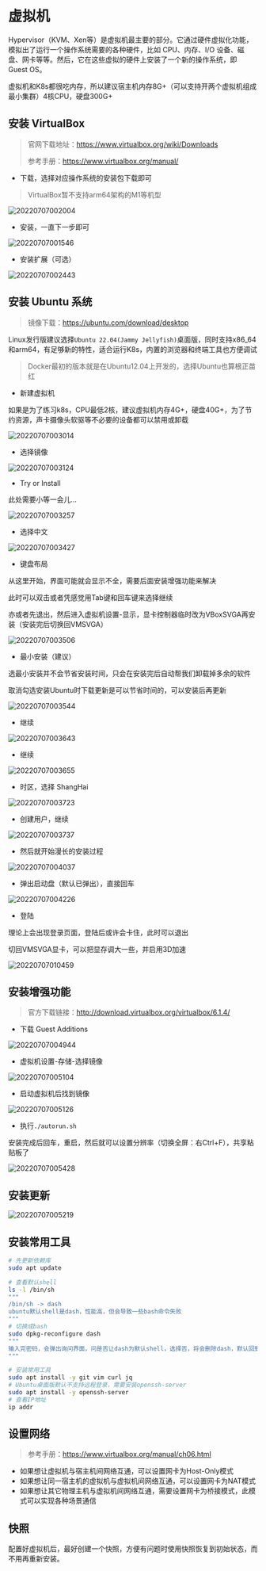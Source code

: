 # 虚拟机

Hypervisor（KVM、Xen等）是虚拟机最主要的部分。它通过硬件虚拟化功能，模拟出了运行一个操作系统需要的各种硬件，比如 CPU、内存、I/O 设备、磁盘、网卡等等。然后，它在这些虚拟的硬件上安装了一个新的操作系统，即 Guest OS。

虚拟机和K8s都很吃内存，所以建议宿主机内存8G+（可以支持开两个虚拟机组成最小集群）4核CPU，硬盘300G+

## 安装 VirtualBox

> 官网下载地址：<https://www.virtualbox.org/wiki/Downloads>
>
> 参考手册：<https://www.virtualbox.org/manual/>

- 下载，选择对应操作系统的安装包下载即可

> VirtualBox暂不支持arm64架构的M1等机型

![20220707002004](http://image.zuoright.com/20220707002004.png)

- 安装，一直下一步即可

![20220707001546](http://image.zuoright.com/20220707001546.png)

- 安装扩展（可选）

![20220707002443](http://image.zuoright.com/20220707002443.png)

## 安装 Ubuntu 系统

> 镜像下载：<https://ubuntu.com/download/desktop>

Linux发行版建议选择`Ubuntu 22.04(Jammy Jellyfish)`桌面版，同时支持x86_64和arm64，有足够新的特性，适合运行K8s，内置的浏览器和终端工具也方便调试

> Docker最初的版本就是在Ubuntu12.04上开发的，选择Ubuntu也算根正苗红

- 新建虚拟机

如果是为了练习k8s，CPU最低2核，建议虚拟机内存4G+，硬盘40G+，为了节约资源，声卡摄像头软驱等不必要的设备都可以禁用或卸载

![20220707003014](http://image.zuoright.com/20220707003014.png)

- 选择镜像

![20220707003124](http://image.zuoright.com/20220707003124.png)

- Try or Install

此处需要小等一会儿...

![20220707003257](http://image.zuoright.com/20220707003257.png)

- 选择中文

![20220707003427](http://image.zuoright.com/20220707003427.png)

- 键盘布局

从这里开始，界面可能就会显示不全，需要后面安装增强功能来解决

此时可以双击或者凭感觉用Tab键和回车键来选择继续

亦或者先退出，然后进入虚拟机设置-显示，显卡控制器临时改为VBoxSVGA再安装（安装完后切换回VMSVGA）

![20220707003506](http://image.zuoright.com/20220707003506.png)

- 最小安装（建议）

选最小安装并不会节省安装时间，只会在安装完后自动帮我们卸载掉多余的软件

取消勾选安装Ubuntu时下载更新是可以节省时间的，可以安装后再更新

![20220707003544](http://image.zuoright.com/20220707003544.png)

- 继续

![20220707003643](http://image.zuoright.com/20220707003643.png)

- 继续

![20220707003655](http://image.zuoright.com/20220707003655.png)

- 时区，选择 ShangHai

![20220707003723](http://image.zuoright.com/20220707003723.png)

- 创建用户，继续

![20220707003737](http://image.zuoright.com/20220707003737.png)

- 然后就开始漫长的安装过程

![20220707004037](http://image.zuoright.com/20220707004037.png)

- 弹出启动盘（默认已弹出），直接回车

![20220707004226](http://image.zuoright.com/20220707004226.png)

- 登陆

理论上会出现登录页面，登陆后或许会卡住，此时可以退出

切回VMSVGA显卡，可以把显存调大一些，并启用3D加速

![20220707010459](http://image.zuoright.com/20220707010459.png)

## 安装增强功能

> 官方下载链接：<http://download.virtualbox.org/virtualbox/6.1.4/>

- 下载 Guest Additions

![20220707004944](http://image.zuoright.com/20220707004944.png)

- 虚拟机设置-存储-选择镜像

![20220707005104](http://image.zuoright.com/20220707005104.png)

- 启动虚拟机后找到镜像

![20220707005126](http://image.zuoright.com/20220707005126.png)

- 执行`./autorun.sh`

安装完成后回车，重启，然后就可以设置分辨率（切换全屏：右Ctrl+F），共享粘贴板了

![20220707005428](http://image.zuoright.com/20220707005428.png)

## 安装更新

![20220707005219](http://image.zuoright.com/20220707005219.png)

## 安装常用工具

```bash
# 先更新依赖库
sudo apt update

# 查看默认shell
ls -l /bin/sh
"""
/bin/sh -> dash
ubuntu默认shell是dash，性能高，但会导致一些bash命令失败
"""
# 切换成bash
sudo dpkg-reconfigure dash
"""
输入完密码，会弹出询问界面，问是否让dash为默认shell，选择否，将会删除dash，默认回到bash
"""

# 安装常用工具
sudo apt install -y git vim curl jq
# Ubuntu桌面版默认不支持远程登录，需要安装openssh-server
sudo apt install -y openssh-server
# 查看IP地址
ip addr
```

## 设置网络

> 参考手册：<https://www.virtualbox.org/manual/ch06.html>

- 如果想让虚拟机与宿主机间网络互通，可以设置网卡为Host-Only模式
- 如果想让同一宿主机的虚拟机与虚拟机间网络互通，可以设置网卡为NAT模式
- 如果想让其它物理主机与虚拟机间网络互通，需要设置网卡为桥接模式，此模式可以实现各种场景通信

## 快照

配置好虚拟机后，最好创建一个快照，方便有问题时使用快照恢复到初始状态，而不用再重新安装。
